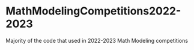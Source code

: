 # MathModelingCompetitions2022-2023
Majority of the code that used in 2022-2023 Math Modeling competitions
